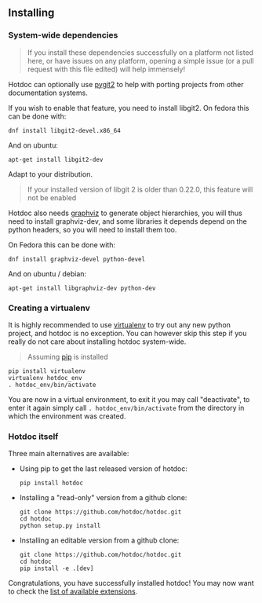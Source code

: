 ## Installing

### System-wide dependencies

> If you install these dependencies successfully on a platform not listed here, or have issues on any platform, opening a simple issue (or a pull request with this file edited) will help immensely!

Hotdoc can optionally use [pygit2](http://www.pygit2.org/) to help with porting projects from other documentation systems.

If you wish to enable that feature, you need to install libgit2. On fedora this can be done with:

```
dnf install libgit2-devel.x86_64
```

And on ubuntu:

```
apt-get install libgit2-dev
```

Adapt to your distribution.

> If your installed version of libgit 2 is older than 0.22.0, this feature will not be enabled

Hotdoc also needs [graphviz](http://www.graphviz.org/) to generate object hierarchies, you will thus need to install graphviz-dev, and some libraries it depends depend on the python headers, so you will need to install them too.

On Fedora this can be done with:

```
dnf install graphviz-devel python-devel
```

And on ubuntu / debian:

```
apt-get install libgraphviz-dev python-dev
```

### Creating a virtualenv

It is highly recommended to use [virtualenv](https://virtualenv.readthedocs.org/en/latest/) to try out any new python project, and hotdoc is no exception. You can however skip this step if you really do not
care about installing hotdoc system-wide.

> Assuming [pip](https://pip.pypa.io/en/stable/) is installed

```
pip install virtualenv
virtualenv hotdoc_env
. hotdoc_env/bin/activate
```

You are now in a virtual environment, to exit it you may call "deactivate", to enter it again simply call `. hotdoc_env/bin/activate` from the directory in which the environment was created.

### Hotdoc itself

Three main alternatives are available:

* Using pip to get the last released version of hotdoc:
  ```
  pip install hotdoc
  ```

* Installing a "read-only" version from a github clone:
  ```
  git clone https://github.com/hotdoc/hotdoc.git
  cd hotdoc
  python setup.py install
  ```

* Installing an editable version from a github clone:
  ```
  git clone https://github.com/hotdoc/hotdoc.git
  cd hotdoc
  pip install -e .[dev]
  ```

Congratulations, you have successfully installed hotdoc! You may now want to check the [list of available extensions](https://github.com/hotdoc).
